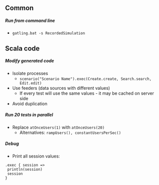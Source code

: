 ## Common
##### Run from command line
* `gatling.bat -s RecordedSimulation`

## Scala code
##### Modify generated code
* Isolate processes
    * `scenario("Scenario Name").exec(Create.create, Search.search, Edit.edit)`
* Use feeders (data sources with different values)
    * If every test will use the same values - it may be cached on server side
* Avoid duplication

##### Run 20 tests in parallel
* Replace `atOnceUsers(1)` with `atOnceUsers(20)` 
    * Alternatives: `rampUsers(), constantUsersPerSec()`

##### Debug
* Print all session values:
```
.exec { session =>
 println(session)
 session
}
```
